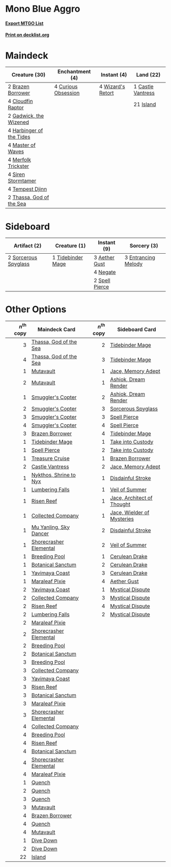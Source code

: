 # Mono Blue Aggro

#### [Export MTGO List](../collection/Mono%20Blue%20Aggro/Mono%20Blue%20Aggro.txt)
#### [Print on decklist.org](http://decklist.org/?deckmain=2%09Brazen%20Borrower%0A1%09Castle%20Vantress%0A4%09Cloudfin%20Raptor%0A4%09Curious%20Obsession%0A2%09Gadwick,%20the%20Wizened%0A4%09Harbinger%20of%20the%20Tides%0A21%09Island%0A4%09Master%20of%20Waves%0A4%09Merfolk%20Trickster%0A4%09Siren%20Stormtamer%0A4%09Tempest%20Djinn%0A2%09Thassa,%20God%20of%20the%20Sea%0A4%09Wizard's%20Retort&deckside=3%09Aether%20Gust%0A3%09Entrancing%20Melody%0A4%09Negate%0A2%09Sorcerous%20Spyglass%0A2%09Spell%20Pierce%0A1%09Tidebinder%20Mage)
# Maindeck

|                                           Creature (30)                                           |                                       Enchantment (4)                                        |                                        Instant (4)                                         |                                         Land (22)                                          |
|---------------------------------------------------------------------------------------------------|----------------------------------------------------------------------------------------------|--------------------------------------------------------------------------------------------|--------------------------------------------------------------------------------------------|
|2 [Brazen Borrower](http://gatherer.wizards.com/Pages/Card/Details.aspx?multiverseid=473001)       |4 [Curious Obsession](http://gatherer.wizards.com/Pages/Card/Details.aspx?multiverseid=439692)|4 [Wizard's Retort](http://gatherer.wizards.com/Pages/Card/Details.aspx?multiverseid=442963)|1 [Castle Vantress](http://gatherer.wizards.com/Pages/Card/Details.aspx?multiverseid=473204)|
|4 [Cloudfin Raptor](http://gatherer.wizards.com/Pages/Card/Details.aspx?multiverseid=460767)       |                                                                                              |                                                                                            |21 [Island](http://gatherer.wizards.com/Pages/Card/Details.aspx?multiverseid=439857)        |
|2 [Gadwick, the Wizened](http://gatherer.wizards.com/Pages/Card/Details.aspx?multiverseid=473010)  |                                                                                              |                                                                                            |                                                                                            |
|4 [Harbinger of the Tides](http://gatherer.wizards.com/Pages/Card/Details.aspx?multiverseid=433017)|                                                                                              |                                                                                            |                                                                                            |
|4 [Master of Waves](http://gatherer.wizards.com/Pages/Card/Details.aspx?multiverseid=438441)       |                                                                                              |                                                                                            |                                                                                            |
|4 [Merfolk Trickster](http://gatherer.wizards.com/Pages/Card/Details.aspx?multiverseid=442944)     |                                                                                              |                                                                                            |                                                                                            |
|4 [Siren Stormtamer](http://gatherer.wizards.com/Pages/Card/Details.aspx?multiverseid=435232)      |                                                                                              |                                                                                            |                                                                                            |
|4 [Tempest Djinn](http://gatherer.wizards.com/Pages/Card/Details.aspx?multiverseid=442956)         |                                                                                              |                                                                                            |                                                                                            |
|2 [Thassa, God of the Sea](http://gatherer.wizards.com/Pages/Card/Details.aspx?multiverseid=373535)|                                                                                              |                                                                                            |                                                                                            |


# Sideboard

|                                         Artifact (2)                                          |                                        Creature (1)                                        |                                       Instant (9)                                       |                                         Sorcery (3)                                          |
|-----------------------------------------------------------------------------------------------|--------------------------------------------------------------------------------------------|-----------------------------------------------------------------------------------------|----------------------------------------------------------------------------------------------|
|2 [Sorcerous Spyglass](http://gatherer.wizards.com/Pages/Card/Details.aspx?multiverseid=435407)|1 [Tidebinder Mage](http://gatherer.wizards.com/Pages/Card/Details.aspx?multiverseid=438462)|3 [Aether Gust](http://gatherer.wizards.com/Pages/Card/Details.aspx?multiverseid=466796) |3 [Entrancing Melody](http://gatherer.wizards.com/Pages/Card/Details.aspx?multiverseid=435207)|
|                                                                                               |                                                                                            |4 [Negate](http://gatherer.wizards.com/Pages/Card/Details.aspx?multiverseid=423707)      |                                                                                              |
|                                                                                               |                                                                                            |2 [Spell Pierce](http://gatherer.wizards.com/Pages/Card/Details.aspx?multiverseid=425876)|                                                                                              |


# Other Options

|*n*<sup>th</sup> copy|                                          Maindeck Card                                          |*n*<sup>th</sup> copy|                                           Sideboard Card                                            |
|--------------------:|-------------------------------------------------------------------------------------------------|--------------------:|-----------------------------------------------------------------------------------------------------|
|                    3|[Thassa, God of the Sea](http://gatherer.wizards.com/Pages/Card/Details.aspx?multiverseid=373535)|                    2|[Tidebinder Mage](http://gatherer.wizards.com/Pages/Card/Details.aspx?multiverseid=438462)           |
|                    4|[Thassa, God of the Sea](http://gatherer.wizards.com/Pages/Card/Details.aspx?multiverseid=373535)|                    3|[Tidebinder Mage](http://gatherer.wizards.com/Pages/Card/Details.aspx?multiverseid=438462)           |
|                    1|[Mutavault](http://gatherer.wizards.com/Pages/Card/Details.aspx?multiverseid=370733)             |                    1|[Jace, Memory Adept](http://gatherer.wizards.com/Pages/Card/Details.aspx?multiverseid=238263)        |
|                    2|[Mutavault](http://gatherer.wizards.com/Pages/Card/Details.aspx?multiverseid=370733)             |                    1|[Ashiok, Dream Render](http://gatherer.wizards.com/Pages/Card/Details.aspx?multiverseid=461155)      |
|                    1|[Smuggler's Copter](http://gatherer.wizards.com/Pages/Card/Details.aspx?multiverseid=417808)     |                    2|[Ashiok, Dream Render](http://gatherer.wizards.com/Pages/Card/Details.aspx?multiverseid=461155)      |
|                    2|[Smuggler's Copter](http://gatherer.wizards.com/Pages/Card/Details.aspx?multiverseid=417808)     |                    3|[Sorcerous Spyglass](http://gatherer.wizards.com/Pages/Card/Details.aspx?multiverseid=435407)        |
|                    3|[Smuggler's Copter](http://gatherer.wizards.com/Pages/Card/Details.aspx?multiverseid=417808)     |                    3|[Spell Pierce](http://gatherer.wizards.com/Pages/Card/Details.aspx?multiverseid=425876)              |
|                    4|[Smuggler's Copter](http://gatherer.wizards.com/Pages/Card/Details.aspx?multiverseid=417808)     |                    4|[Spell Pierce](http://gatherer.wizards.com/Pages/Card/Details.aspx?multiverseid=425876)              |
|                    3|[Brazen Borrower](http://gatherer.wizards.com/Pages/Card/Details.aspx?multiverseid=473001)       |                    4|[Tidebinder Mage](http://gatherer.wizards.com/Pages/Card/Details.aspx?multiverseid=438462)           |
|                    1|[Tidebinder Mage](http://gatherer.wizards.com/Pages/Card/Details.aspx?multiverseid=438462)       |                    1|[Take into Custody](http://gatherer.wizards.com/Pages/Card/Details.aspx?multiverseid=423714)         |
|                    1|[Spell Pierce](http://gatherer.wizards.com/Pages/Card/Details.aspx?multiverseid=425876)          |                    2|[Take into Custody](http://gatherer.wizards.com/Pages/Card/Details.aspx?multiverseid=423714)         |
|                    1|[Treasure Cruise](http://gatherer.wizards.com/Pages/Card/Details.aspx?multiverseid=420718)       |                    1|[Brazen Borrower](http://gatherer.wizards.com/Pages/Card/Details.aspx?multiverseid=473001)           |
|                    2|[Castle Vantress](http://gatherer.wizards.com/Pages/Card/Details.aspx?multiverseid=473204)       |                    2|[Jace, Memory Adept](http://gatherer.wizards.com/Pages/Card/Details.aspx?multiverseid=238263)        |
|                    1|[Nykthos, Shrine to Nyx](http://gatherer.wizards.com/Pages/Card/Details.aspx?multiverseid=373713)|                    1|[Disdainful Stroke](http://gatherer.wizards.com/Pages/Card/Details.aspx?multiverseid=420705)         |
|                    1|[Lumbering Falls](http://gatherer.wizards.com/Pages/Card/Details.aspx?multiverseid=401943)       |                    1|[Veil of Summer](http://gatherer.wizards.com/Pages/Card/Details.aspx?multiverseid=466952)            |
|                    1|[Risen Reef](http://gatherer.wizards.com/Pages/Card/Details.aspx?multiverseid=466971)            |                    1|[Jace, Architect of Thought](http://gatherer.wizards.com/Pages/Card/Details.aspx?multiverseid=380190)|
|                    1|[Collected Company](http://gatherer.wizards.com/Pages/Card/Details.aspx?multiverseid=394519)     |                    1|[Jace, Wielder of Mysteries](http://gatherer.wizards.com/Pages/Card/Details.aspx?multiverseid=460981)|
|                    1|[Mu Yanling, Sky Dancer](http://gatherer.wizards.com/Pages/Card/Details.aspx?multiverseid=466822)|                    2|[Disdainful Stroke](http://gatherer.wizards.com/Pages/Card/Details.aspx?multiverseid=420705)         |
|                    1|[Shorecrasher Elemental](http://gatherer.wizards.com/Pages/Card/Details.aspx?multiverseid=394693)|                    2|[Veil of Summer](http://gatherer.wizards.com/Pages/Card/Details.aspx?multiverseid=466952)            |
|                    1|[Breeding Pool](http://gatherer.wizards.com/Pages/Card/Details.aspx?multiverseid=97088)          |                    1|[Cerulean Drake](http://gatherer.wizards.com/Pages/Card/Details.aspx?multiverseid=466807)            |
|                    1|[Botanical Sanctum](http://gatherer.wizards.com/Pages/Card/Details.aspx?multiverseid=417817)     |                    2|[Cerulean Drake](http://gatherer.wizards.com/Pages/Card/Details.aspx?multiverseid=466807)            |
|                    1|[Yavimaya Coast](http://gatherer.wizards.com/Pages/Card/Details.aspx?multiverseid=129810)        |                    3|[Cerulean Drake](http://gatherer.wizards.com/Pages/Card/Details.aspx?multiverseid=466807)            |
|                    1|[Maraleaf Pixie](http://gatherer.wizards.com/Pages/Card/Details.aspx?multiverseid=473158)        |                    4|[Aether Gust](http://gatherer.wizards.com/Pages/Card/Details.aspx?multiverseid=466796)               |
|                    2|[Yavimaya Coast](http://gatherer.wizards.com/Pages/Card/Details.aspx?multiverseid=129810)        |                    1|[Mystical Dispute](http://gatherer.wizards.com/Pages/Card/Details.aspx?multiverseid=473020)          |
|                    2|[Collected Company](http://gatherer.wizards.com/Pages/Card/Details.aspx?multiverseid=394519)     |                    3|[Mystical Dispute](http://gatherer.wizards.com/Pages/Card/Details.aspx?multiverseid=473020)          |
|                    2|[Risen Reef](http://gatherer.wizards.com/Pages/Card/Details.aspx?multiverseid=466971)            |                    4|[Mystical Dispute](http://gatherer.wizards.com/Pages/Card/Details.aspx?multiverseid=473020)          |
|                    2|[Lumbering Falls](http://gatherer.wizards.com/Pages/Card/Details.aspx?multiverseid=401943)       |                    2|[Mystical Dispute](http://gatherer.wizards.com/Pages/Card/Details.aspx?multiverseid=473020)          |
|                    2|[Maraleaf Pixie](http://gatherer.wizards.com/Pages/Card/Details.aspx?multiverseid=473158)        |                     |                                                                                                     |
|                    2|[Shorecrasher Elemental](http://gatherer.wizards.com/Pages/Card/Details.aspx?multiverseid=394693)|                     |                                                                                                     |
|                    2|[Breeding Pool](http://gatherer.wizards.com/Pages/Card/Details.aspx?multiverseid=97088)          |                     |                                                                                                     |
|                    2|[Botanical Sanctum](http://gatherer.wizards.com/Pages/Card/Details.aspx?multiverseid=417817)     |                     |                                                                                                     |
|                    3|[Breeding Pool](http://gatherer.wizards.com/Pages/Card/Details.aspx?multiverseid=97088)          |                     |                                                                                                     |
|                    3|[Collected Company](http://gatherer.wizards.com/Pages/Card/Details.aspx?multiverseid=394519)     |                     |                                                                                                     |
|                    3|[Yavimaya Coast](http://gatherer.wizards.com/Pages/Card/Details.aspx?multiverseid=129810)        |                     |                                                                                                     |
|                    3|[Risen Reef](http://gatherer.wizards.com/Pages/Card/Details.aspx?multiverseid=466971)            |                     |                                                                                                     |
|                    3|[Botanical Sanctum](http://gatherer.wizards.com/Pages/Card/Details.aspx?multiverseid=417817)     |                     |                                                                                                     |
|                    3|[Maraleaf Pixie](http://gatherer.wizards.com/Pages/Card/Details.aspx?multiverseid=473158)        |                     |                                                                                                     |
|                    3|[Shorecrasher Elemental](http://gatherer.wizards.com/Pages/Card/Details.aspx?multiverseid=394693)|                     |                                                                                                     |
|                    4|[Collected Company](http://gatherer.wizards.com/Pages/Card/Details.aspx?multiverseid=394519)     |                     |                                                                                                     |
|                    4|[Breeding Pool](http://gatherer.wizards.com/Pages/Card/Details.aspx?multiverseid=97088)          |                     |                                                                                                     |
|                    4|[Risen Reef](http://gatherer.wizards.com/Pages/Card/Details.aspx?multiverseid=466971)            |                     |                                                                                                     |
|                    4|[Botanical Sanctum](http://gatherer.wizards.com/Pages/Card/Details.aspx?multiverseid=417817)     |                     |                                                                                                     |
|                    4|[Shorecrasher Elemental](http://gatherer.wizards.com/Pages/Card/Details.aspx?multiverseid=394693)|                     |                                                                                                     |
|                    4|[Maraleaf Pixie](http://gatherer.wizards.com/Pages/Card/Details.aspx?multiverseid=473158)        |                     |                                                                                                     |
|                    1|[Quench](http://gatherer.wizards.com/Pages/Card/Details.aspx?multiverseid=457192)                |                     |                                                                                                     |
|                    2|[Quench](http://gatherer.wizards.com/Pages/Card/Details.aspx?multiverseid=457192)                |                     |                                                                                                     |
|                    3|[Quench](http://gatherer.wizards.com/Pages/Card/Details.aspx?multiverseid=457192)                |                     |                                                                                                     |
|                    3|[Mutavault](http://gatherer.wizards.com/Pages/Card/Details.aspx?multiverseid=370733)             |                     |                                                                                                     |
|                    4|[Brazen Borrower](http://gatherer.wizards.com/Pages/Card/Details.aspx?multiverseid=473001)       |                     |                                                                                                     |
|                    4|[Quench](http://gatherer.wizards.com/Pages/Card/Details.aspx?multiverseid=457192)                |                     |                                                                                                     |
|                    4|[Mutavault](http://gatherer.wizards.com/Pages/Card/Details.aspx?multiverseid=370733)             |                     |                                                                                                     |
|                    1|[Dive Down](http://gatherer.wizards.com/Pages/Card/Details.aspx?multiverseid=435205)             |                     |                                                                                                     |
|                    2|[Dive Down](http://gatherer.wizards.com/Pages/Card/Details.aspx?multiverseid=435205)             |                     |                                                                                                     |
|                   22|[Island](http://gatherer.wizards.com/Pages/Card/Details.aspx?multiverseid=439857)                |                     |                                                                                                     |

